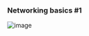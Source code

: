 ### Networking basics #1
![image](https://s3.amazonaws.com/intranet-projects-files/holbertonschool-sysadmin_devops/285/s7kpNYq.png)
